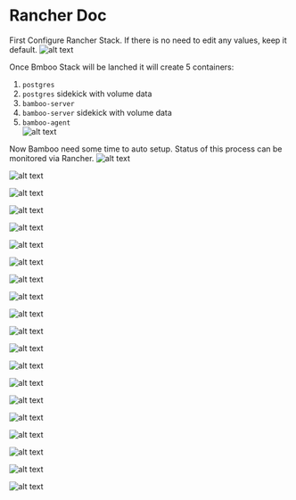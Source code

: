 # Rancher Doc

First Configure Rancher Stack. If there is no need to edit any values, keep it default. 
![alt text](https://github.com/matisku/bamboo-docker/blob/master/doc/images/bamboo-rancher-1.png "bamboo rancher 1")

Once Bmboo Stack will be lanched it will create 5 containers:  
1. `postgres`  
2. `postgres` sidekick with volume data  
3. `bamboo-server`  
4. `bamboo-server` sidekick with volume data  
5. `bamboo-agent`  
![alt text](https://github.com/matisku/bamboo-docker/blob/master/doc/images/bamboo-rancher-2.png "bamboo rancher 2")

Now Bamboo need some time to auto setup. Status of this process can be monitored via Rancher.
![alt text](https://github.com/matisku/bamboo-docker/blob/master/doc/images/bamboo-rancher-3.png "bamboo rancher 31")

![alt text](https://github.com/matisku/bamboo-docker/blob/master/doc/images/bamboo-rancher-4.png "bamboo rancher 4")

![alt text](https://github.com/matisku/bamboo-docker/blob/master/doc/images/bamboo-rancher-5.png "bamboo rancher 5")

![alt text](https://github.com/matisku/bamboo-docker/blob/master/doc/images/bamboo-rancher-6.png "bamboo rancher 6")

![alt text](https://github.com/matisku/bamboo-docker/blob/master/doc/images/bamboo-rancher-7.png "bamboo rancher 7")

![alt text](https://github.com/matisku/bamboo-docker/blob/master/doc/images/bamboo-rancher-8.png "bamboo rancher 8")

![alt text](https://github.com/matisku/bamboo-docker/blob/master/doc/images/bamboo-rancher-9.png "bamboo rancher 9")

![alt text](https://github.com/matisku/bamboo-docker/blob/master/doc/images/bamboo-rancher-10.png "bamboo rancher 10")

![alt text](https://github.com/matisku/bamboo-docker/blob/master/doc/images/bamboo-rancher-11.png "bamboo rancher 11")

![alt text](https://github.com/matisku/bamboo-docker/blob/master/doc/images/bamboo-rancher-12.png "bamboo rancher 12")

![alt text](https://github.com/matisku/bamboo-docker/blob/master/doc/images/bamboo-rancher-13.png "bamboo rancher 13")

![alt text](https://github.com/matisku/bamboo-docker/blob/master/doc/images/bamboo-rancher-14.png "bamboo rancher 14")

![alt text](https://github.com/matisku/bamboo-docker/blob/master/doc/images/bamboo-rancher-15.png "bamboo rancher 15")

![alt text](https://github.com/matisku/bamboo-docker/blob/master/doc/images/bamboo-rancher-16.png "bamboo rancher 16")

![alt text](https://github.com/matisku/bamboo-docker/blob/master/doc/images/bamboo-rancher-17.png "bamboo rancher 17")

![alt text](https://github.com/matisku/bamboo-docker/blob/master/doc/images/bamboo-rancher-18.png "bamboo rancher 18")

![alt text](https://github.com/matisku/bamboo-docker/blob/master/doc/images/bamboo-rancher-19.png "bamboo rancher 19")

![alt text](https://github.com/matisku/bamboo-docker/blob/master/doc/images/bamboo-rancher-20.png "bamboo rancher 20")

![alt text](https://github.com/matisku/bamboo-docker/blob/master/doc/images/bamboo-rancher-21.png "bamboo rancher 21")

![alt text](https://github.com/matisku/bamboo-docker/blob/master/doc/images/bamboo-rancher-22.png "bamboo rancher 22")
